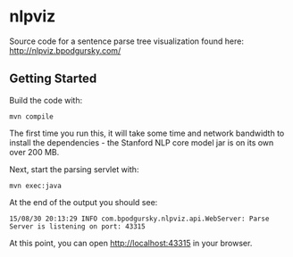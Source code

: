 nlpviz
======

Source code for a sentence parse tree visualization found here: http://nlpviz.bpodgursky.com/

Getting Started
---------------

Build the code with:

`mvn compile`

The first time you run this, it will take some time and network bandwidth to install the
dependencies - the Stanford NLP core model jar is on its own over 200 MB.

Next, start the parsing servlet with:

`mvn exec:java`

At the end of the output you should see:

```
15/08/30 20:13:29 INFO com.bpodgursky.nlpviz.api.WebServer: Parse Server is listening on port: 43315
```

At this point, you can open [http://localhost:43315](http://localhost:43315) in your browser.

